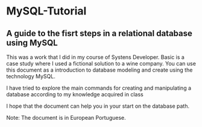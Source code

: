 # MySQL-Tutorial

## A guide to the fisrt steps in a relational database using MySQL

This was a work that I did in my course of Systens Developer. Basic is a case study where I used a fictional solution to a wine company.
You can use this document as a introduction to database modeling and create using the technology MySQL.

I have tried to explore the main commands for creating and manipulating a database according to my knowledge acquired in class

I hope that the document can help you in your start on the database path.

Note: The document is in European Portuguese.



